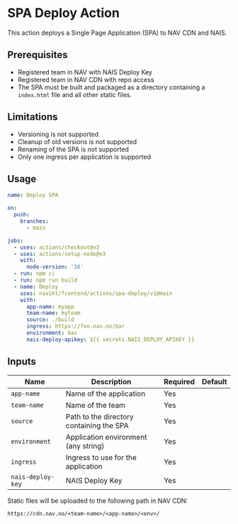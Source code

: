 # SPA Deploy Action

This action deploys a Single Page Application (SPA) to NAV CDN and NAIS.

## Prerequisites

* Registered team in NAV with NAIS Deploy Key
* Registered team in NAV CDN with repo access
* The SPA must be built and packaged as a directory containing a `index.html` file and all other static files.

## Limitations

* Versioning is not supported
* Cleanup of old versions is not supported
* Renaming of the SPA is not supported
* Only one ingress per application is supported

## Usage

```yaml
name: Deploy SPA

on:
  push:
    branches:
      - main

jobs:
  - uses: actions/checkout@v3
  - uses: actions/setup-node@v3
    with:
      node-version: '16'
  - run: npm ci
  - run: npm run build
  - name: Deploy
    uses: navikt/frontend/actions/spa-deploy/v1@main
    with:
      app-name: myapp
      team-name: myteam
      source: ./build
      ingress: https://foo.nav.no/bar
      environment: baz
      nais-deploy-apikey: ${{ secrets.NAIS_DEPLOY_APIKEY }}
```

## Inputs

| Name | Description | Required | Default |
| ---- | ----------- | -------- | ------- |
| `app-name` | Name of the application | Yes | |
| `team-name` | Name of the team | Yes | |
| `source` | Path to the directory containing the SPA | Yes | |
| `environment` | Application environment (any string) | Yes | |
| `ingress` | Ingress to use for the application | Yes | |
| `nais-deploy-key` | NAIS Deploy Key | Yes | |

Static files will be uploaded to the following path in NAV CDN:

```text
https://cdn.nav.no/<team-name>/<app-name>/<env>/
```
